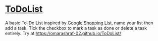 # [ToDoList](https://omarashraf-02.github.io/ToDoList/)
A basic To-Do List inspired by [Google Shopping List](https://shoppinglist.google.com/), name your list then add a task. Tick the checkbox to mark a task as done or delete a task entirely.
Try at https://omarashraf-02.github.io/ToDoList/


